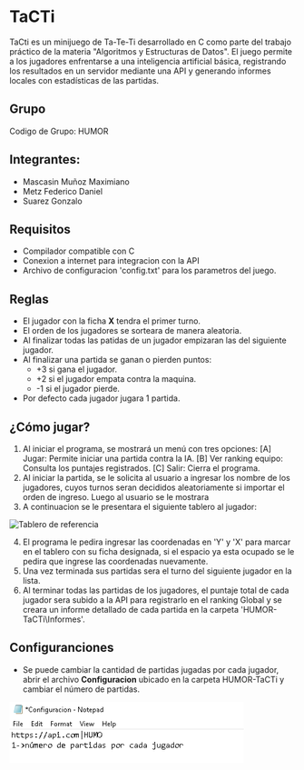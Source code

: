 # TaCTi
TaCti es un minijuego de Ta-Te-Ti desarrollado en C como parte del trabajo práctico de la materia "Algoritmos y Estructuras de Datos". El juego permite a los jugadores enfrentarse a una inteligencia artificial básica, registrando los resultados en un servidor mediante una API y generando informes locales con estadísticas de las partidas.
## Grupo
Codigo de Grupo: HUMOR
## Integrantes:
* Mascasin Muñoz Maximiano
* Metz Federico Daniel
* Suarez Gonzalo
## Requisitos
* Compilador compatible con C
* Conexion a internet para integracion con la API
* Archivo de configuracion 'config.txt' para los parametros del juego.
## Reglas
* El jugador con la ficha **X** tendra el primer turno.
* El orden de los jugadores se sorteara de manera aleatoria.
* Al finalizar todas las patidas de un jugador empizaran las del siguiente jugador.
* Al finalizar una partida se ganan o pierden puntos:
    * +3 si gana el jugador.
    * +2 si el jugador empata contra la maquina.
    * -1 si el jugador pierde.
* Por defecto cada jugador jugara 1 partida.
## ¿Cómo jugar?
1. Al iniciar el programa, se mostrará un menú con tres opciones:
   [A] Jugar: Permite iniciar una partida contra la IA.
   [B] Ver ranking equipo: Consulta los puntajes registrados.
   [C] Salir: Cierra el programa.
2. Al iniciar la partida, se le solicita al usuario a ingresar los nombre de los jugadores, cuyos turnos seran decididos aleatoriamente si importar el orden de ingreso. Luego al usuario se le mostrara 
3. A continuacion se le presentara el siguiente tablero al jugador:

![Tablero de referencia](https://github.com/user-attachments/assets/5870e58b-be7b-4505-a4fa-27c79310816c)

4. El programa le pedira ingresar las coordenadas en 'Y' y 'X' para marcar en el tablero con su ficha designada, si el espacio ya esta ocupado se le pedira que ingrese las coordenadas nuevamente.
5. Una vez terminada sus partidas sera el turno del siguiente jugador en la lista.
6. Al terminar todas las partidas de los jugadores, el puntaje total de cada jugador sera subido a la API para registrarlo en el ranking Global y se creara un informe detallado de cada partida en la carpeta 'HUMOR-TaCTi\Informes'.
## Configuranciones
* Se puede cambiar la cantidad de partidas jugadas por cada jugador, abrir el archivo **Configuracion** ubicado en la carpeta HUMOR-TaCTi y cambiar el número de partidas.  

![Archivo configuracion abierto en el bloc de notas](https://github.com/FDMetz/HUMO-TaCTi/blob/a58d6180fdfe260616f8a5e6bae72fb3958382a9/ScreenshotConfiguracion.png)
